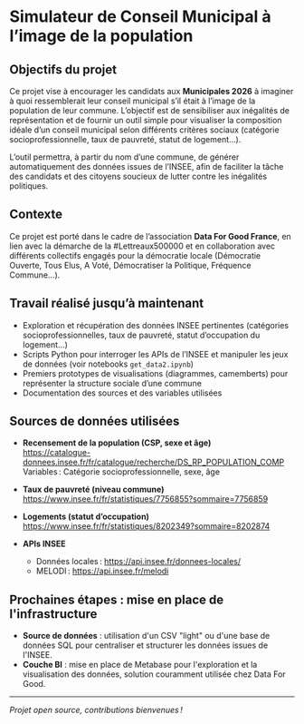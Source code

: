 # Simulateur de Conseil Municipal à l’image de la population

## Objectifs du projet

Ce projet vise à encourager les candidats aux **Municipales 2026** à imaginer à quoi ressemblerait leur conseil municipal s’il était à l’image de la population de leur commune. L’objectif est de sensibiliser aux inégalités de représentation et de fournir un outil simple pour visualiser la composition idéale d’un conseil municipal selon différents critères sociaux (catégorie socioprofessionnelle, taux de pauvreté, statut de logement…).

L’outil permettra, à partir du nom d’une commune, de générer automatiquement des données issues de l’INSEE, afin de faciliter la tâche des candidats et des citoyens soucieux de lutter contre les inégalités politiques.

## Contexte

Ce projet est porté dans le cadre de l’association **Data For Good France**, en lien avec la démarche de la #Lettreaux500000 et en collaboration avec différents collectifs engagés pour la démocratie locale (Démocratie Ouverte, Tous Elus, A Voté, Démocratiser la Politique, Fréquence Commune…).

## Travail réalisé jusqu’à maintenant

- Exploration et récupération des données INSEE pertinentes (catégories socioprofessionnelles, taux de pauvreté, statut d’occupation du logement…)
- Scripts Python pour interroger les APIs de l’INSEE et manipuler les jeux de données (voir notebooks `get_data2.ipynb`)
- Premiers prototypes de visualisations (diagrammes, camemberts) pour représenter la structure sociale d’une commune
- Documentation des sources et des variables utilisées

## Sources de données utilisées

- **Recensement de la population (CSP, sexe et âge)**  
  https://catalogue-donnees.insee.fr/fr/catalogue/recherche/DS_RP_POPULATION_COMP  
  Variables : Catégorie socioprofessionnelle, sexe, âge

- **Taux de pauvreté (niveau commune)**  
  https://www.insee.fr/fr/statistiques/7756855?sommaire=7756859

- **Logements (statut d’occupation)**  
  https://www.insee.fr/fr/statistiques/8202349?sommaire=8202874

- **APIs INSEE**  
  - Données locales : https://api.insee.fr/donnees-locales/
  - MELODI : https://api.insee.fr/melodi

## Prochaines étapes : mise en place de l'infrastructure

- **Source de données** : utilisation d'un CSV "light" ou d'une base de données SQL pour centraliser et structurer les données issues de l'INSEE.
- **Couche BI** : mise en place de Metabase pour l'exploration et la visualisation des données, solution couramment utilisée chez Data For Good.

---

*Projet open source, contributions bienvenues !*
